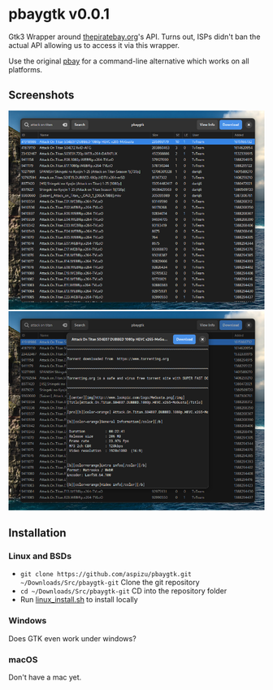 # pbaygtk v0.0.1

Gtk3 Wrapper around [thepiratebay.org](https://thepiratebay.org/)'s API. 
Turns out, ISPs didn't ban the actual API allowing us to access it via this 
wrapper.

Use the original [pbay](https://github.com/xAspirus/pbay) for a command-line
alternative which works on all platforms.

## Screenshots

![Screenshot 1](docs/assets/screenshot_1.png)
![Screenshot 2](docs/assets/screenshot_2.png)

## Installation

### Linux and BSDs
* `git clone https://github.com/aspizu/pbaygtk.git ~/Downloads/Src/pbaygtk-git` Clone the git repository
* `cd ~/Downloads/Src/pbaygtk-git` CD into the repository folder 
* Run [linux_install.sh](linux_install.sh) to install locally

### Windows
Does GTK even work under windows?

### macOS
Don't have a mac yet.
